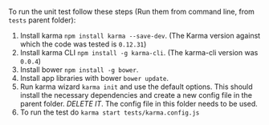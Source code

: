 To run the unit test follow these steps (Run them from command line, from `tests` parent folder):

 1. Install karma `npm install karma --save-dev`. (The Karma version against which the code was tested is `0.12.31`)
 2. Install karma CLI `npm install -g karma-cli`. (The karma-cli version was `0.0.4`)
 3. Install bower `npm install -g bower`.
 4. Install app libraries with bower `bower update`.
 5. Run karma wizard `karma init` and use the default options. This should install the necessary dependencies and create a new config file in the parent folder. *DELETE IT*. The config file in this folder needs to be used.
 6. To run the test do `karma start tests/karma.config.js`
 
